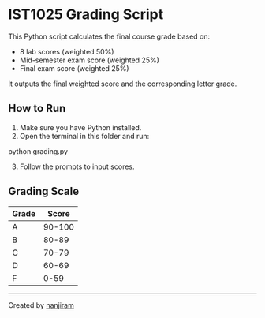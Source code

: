 # IST1025 Grading Script

This Python script calculates the final course grade based on:

- 8 lab scores (weighted 50%)
- Mid-semester exam score (weighted 25%)
- Final exam score (weighted 25%)

It outputs the final weighted score and the corresponding letter grade.

## How to Run

1. Make sure you have Python installed.
2. Open the terminal in this folder and run:

python grading.py


3. Follow the prompts to input scores.

## Grading Scale

| Grade | Score     |
|-------|-----------|
| A     | 90-100    |
| B     | 80-89     |
| C     | 70-79     |
| D     | 60-69     |
| F     | 0-59      |

---

Created by [nanjiram](https://github.com/nanjiram)

